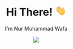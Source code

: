 <h1 align="center">Hi There! <img src="https://raw.githubusercontent.com/ABSphreak/ABSphreak/master/gifs/Hi.gif" width="30px" alt=""></h1>

<p align="center">I'm Nur Muhammad Wafa</p>

<p align="center">
  <a href="https://github.com/DenverCoder1/readme-typing-svg"><img src="https://readme-typing-svg.herokuapp.com?font=Time+New+Roman&color=greenlight&size=25&center=true&vCenter=true&width=500&height=100&lines=Hello+World...;I'm+an+IT+Enthusiast...;Active+Learner...;Love+to+learn+new+stuffs...;Let's+be+friends..."></a>
</p>
